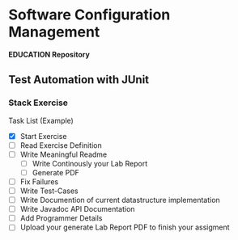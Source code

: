 # Software Configuration Management #

**EDUCATION Repository**

## Test Automation with JUnit ##

### Stack Exercise ###

Task List (Example)

- [x] Start Exercise
- [ ] Read Exercise Definition 
- [ ] Write Meaningful Readme
  - [ ] Write Continously your Lab Report
  - [ ] Generate PDF
- [ ] Fix Failures
- [ ] Write Test-Cases
- [ ] Write Documention of current datastructure implementation
- [ ] Write Javadoc API Documentation
- [ ] Add Programmer Details
- [ ] Upload your generate Lab Report PDF to finish your assigment
